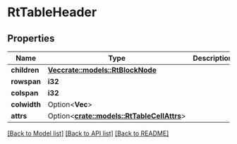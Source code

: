 # RtTableHeader

## Properties

Name | Type | Description | Notes
------------ | ------------- | ------------- | -------------
**children** | [**Vec<crate::models::RtBlockNode>**](RtBlockNode.md) |  | 
**rowspan** | **i32** |  | 
**colspan** | **i32** |  | 
**colwidth** | Option<**Vec<i32>**> |  | [optional]
**attrs** | Option<[**crate::models::RtTableCellAttrs**](RtTableCellAttrs.md)> |  | [optional]

[[Back to Model list]](../README.md#documentation-for-models) [[Back to API list]](../README.md#documentation-for-api-endpoints) [[Back to README]](../README.md)


